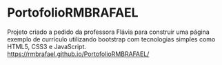 # PortofolioRMBRAFAEL
Projeto criado a pedido da professora Flávia para construir uma página exemplo de currículo utilizando bootstrap com tecnologias simples como HTML5, CSS3 e JavaScript. 
https://rmbrafael.github.io/PortofolioRMBRAFAEL/
